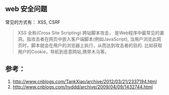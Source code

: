 ## web 安全问题



常见的方式有： XSS, CSRF

> XSS 全称(Cross Site Scripting) 跨站脚本攻击， 是Web程序中最常见的漏洞。指攻击者在网页中嵌入客户端脚本(例如JavaScript), 当用户浏览此网页时，脚本就会在用户的浏览器上执行，从而达到攻击者的目的.  比如获取用户的Cookie，导航到恶意网站,携带木马等。













## 参考：
1. http://www.cnblogs.com/TankXiao/archive/2012/03/21/2337194.html
2. http://www.cnblogs.com/hyddd/archive/2009/04/09/1432744.html
